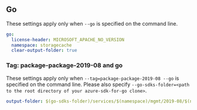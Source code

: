 ## Go

These settings apply only when `--go` is specified on the command line.

```yaml $(go)
go:
  license-header: MICROSOFT_APACHE_NO_VERSION
  namespace: storagecache
  clear-output-folder: true
```

### Tag: package-package-2019-08 and go

These settings apply only when `--tag=package-package-2019-08 --go` is specified on the command line.
Please also specify `--go-sdks-folder=<path to the root directory of your azure-sdk-for-go clone>`.

```yaml $(tag) == 'package-package-2019-08' && $(go)
output-folder: $(go-sdks-folder)/services/$(namespace)/mgmt/2019-08/$(namespace)
```

